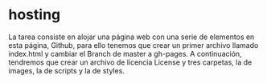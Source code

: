 # hosting
La tarea consiste en alojar una página web con una serie de elementos en esta página, Github, para ello tenemos que crear un primer archivo llamado index.html y cambiar el Branch de master a gh-pages. A continuación, tendremos que crear un archivo de licencia License y tres carpetas, la de images, la de scripts y la de styles.
